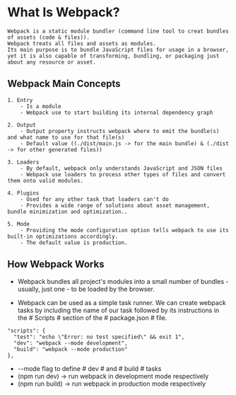 # What Is Webpack?

```
Webpack is a static module bundler (command line tool to creat bundles of assets (code & files)).
Webpack treats all files and assets as modules.
Its main purpose is to bundle JavaScript files for usage in a browser,
yet it is also capable of transforming, bundling, or packaging just about any resource or asset.

```

## Webpack Main Concepts

```
1. Entry
    - Is a module
    - Webpack use to start building its internal dependency graph
    
2. Output
    - Output property instructs webpack where to emit the bundle(s) and what name to use for that file(s)
    - Default value ((./dist/main.js -> for the main bundle) & (./dist -> for other generated files))

3. Loaders
    - By default, webpack only understands JavaScript and JSON files
    - Webpack use loaders to process other types of files and convert them onto valid modules.

4. Plugins
    - Used for any other task that loaders can't do
    - Provides a wide range of solutions about asset management, bundle minimization and optimization..

5. Mode
    - Providing the mode configuration option tells webpack to use its built-in optimizations accordingly.
    - The default value is production.
```

## How Webpack Works

* Webpack bundles all project's modules into a small number of bundles - usually, just one - to be 
loaded by the browser.

* Webpack can be used as a simple task runner. We can create webpack tasks by including the name of our task followed by its instructions in the # Scripts # section of the # package.json # file.
```
"scripts": {
  "test": "echo \"Error: no test specified\" && exit 1",
  "dev": "webpack --mode development",
  "build": "webpack --mode production"
},
```
* --mode flag to define # dev # and # build # tasks
* (npm run dev) -> run webpack in development mode respectively
* (npm run build) -> run webpack in production mode respectively

